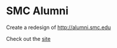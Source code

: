 # SMC Alumni
Create a redesign of http://alumni.smc.edu

Check out the [site](https://arunkhanna00.github.io/smc-alumni/)
